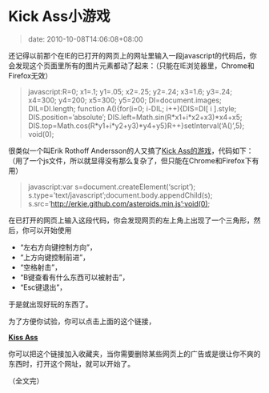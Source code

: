 # Kick Ass小游戏
>date: 2010-10-08T14:06:08+08:00


还记得以前那个在IE的已打开的网页上的网址里输入一段javascript的代码后，你会发现这个页面里所有的图片元素都动了起来：（只能在IE浏览器里，Chrome和Firefox无效）



> javascript:R=0; x1=.1; y1=.05; x2=.25; y2=.24; x3=1.6; y3=.24; x4=300; y4=200; x5=300; y5=200; DI=document.images; DIL=DI.length; function A(){for(i=0; i-DIL; i++){DIS=DI[ i ].style; DIS.position=’absolute’; DIS.left=Math.sin(R\*x1+i\*x2+x3)\*x4+x5; DIS.top=Math.cos(R\*y1+i\*y2+y3)\*y4+y5}R++}setInterval(‘A()’,5); void(0);
> 
> 


很类似一个叫Erik Rothoff Andersson的人又搞了[Kick Ass的游戏](https://erkie.github.com/)，代码如下：（用了一个js文件，所以就显得没有那么复杂了，但只能在Chrome和Firefox下有用）



> javascript:var s=document.createElement(‘script’); s.type=’text/javascript’;document.body.appendChild(s); s.src=’http://erkie.github.com/asteroids.min.js’;void(0);
> 
> 


在已打开的网页上输入这段代码，你会发现网页的左上角上出现了一个三角形，然后，你可以开始使用


* “左右方向键控制方向”，
* “上方向键控制前进”，
* “空格射击”，
* “B键查看有什么东西可以被射击”，
* “Esc键退出”，


于是就出现好玩的东西了。


为了方便你试验，你可以点击上面的这个链接，


[**Kiss Ass**](javascript:var%20s%20=%20document.createElement('script');s.type='text/javascript';document.body.appendChild(s);s.src='http://erkie.github.com/asteroids.min.js';void(0);)


你可以把这个链接加入收藏夹，当你需要删除某些网页上的广告或是很让你不爽的东西时，打开这个网址，就可以开始了。


（全文完）


